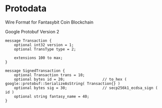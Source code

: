 # Protodata
Wire Format for Fantasybit Coin Blockchain 

Google Protobuf Version 2

```
message Transaction {
    optional int32 version = 1;
    optional TransType type = 2;

    extensions 100 to max;
}

message SignedTransaction {
    optional Transaction trans = 10;
    optional bytes id = 20;                 // to_hex ( google::protobuf::SerializeAsString( Transaction{} ) 
    optional bytes sig = 30;                // secp256k1_ecdsa_sign ( id ) 
    optional string fantasy_name = 40;
}
```

